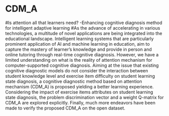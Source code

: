 # CDM_A
#Is attention all that learners need? -Enhancing cognitive diagnosis method for intelligent adaptive learning
#As the advance of accelerating in various technologies, a multitude of novel applications are being integrated into the educational landscape. Intelligent learning systems that are particularly prominent application of AI and machine learning in education, aim to capture the mastery of learner’s knowledge and provide in person and online tutoring through real-time cognitive diagnosis. However, we have a limited understanding on what is the reality of attention mechanism for computer-supported cognitive diagnosis. Aiming at the issue that existing cognitive diagnostic models do not consider the interaction between student knowledge level and exercise item difficulty on student learning state diagnosis, a cognitive diagnostic method based on attention mechanism (CDM_A) is proposed yielding a better learning experience. Considering the impact of exercise items attributes on student learning state diagnosis, the problem discrimination vector and a weight Q-matrix for CDM_A are explored explicitly. Finally, much more endeavors have been made to verify the proposed CDM_A on the open dataset.
